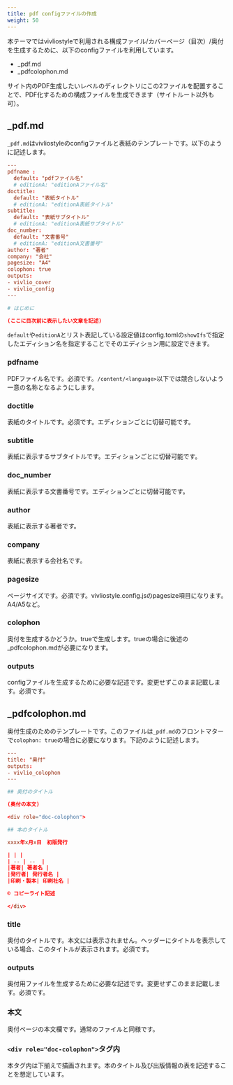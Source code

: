 ```yaml
---
title: pdf configファイルの作成
weight: 50
---
```


本テーマではvivliostyleで利用される構成ファイル/カバーページ（目次）/奥付を生成するために、以下のconfigファイルを利用しています。

* _pdf.md
* _pdfcolophon.md

サイト内のPDF生成したいレベルのディレクトリにこの2ファイルを配置することで、PDF化するための構成ファイルを生成できます（サイトルート以外も可）。

## _pdf.md

`_pdf.md`はvivliostyleのconfigファイルと表紙のテンプレートです。以下のように記述します。

```toml
---
pdfname :
  default: "pdfファイル名"
  # editionA: "editionAファイル名"
doctitle:
  default: "表紙タイトル"
  # editionA: "editionA表紙タイトル"
subtitle:
  default: "表紙サブタイトル"
  # editionA: "editionA表紙サブタイトル"
doc_number:
  default: "文書番号"
  # editionA: "editionA文書番号"
author: "著者"
company: "会社"
pagesize: "A4"
colophon: true
outputs:
- vivlio_cover
- vivlio_config
---

# はじめに

(ここに目次前に表示したい文章を記述)
```

`default`や`editionA`とリスト表記している設定値はconfig.tomlの`showIfs`で指定したエディション名を指定することでそのエディション用に設定できます。

### pdfname

PDFファイル名です。必須です。`/content/<language>`以下では競合しないよう一意の名称となるようにします。

### doctitle

表紙のタイトルです。必須です。エディションごとに切替可能です。

### subtitle

表紙に表示するサブタイトルです。エディションごとに切替可能です。

### doc_number

表紙に表示する文書番号です。エディションごとに切替可能です。

### author

表紙に表示する著者です。

### company

表紙に表示する会社名です。

### pagesize

ページサイズです。必須です。vivliostyle.config.jsのpagesize項目になります。A4/A5など。

### colophon

奥付を生成するかどうか。trueで生成します。trueの場合に後述の_pdfcolophon.mdが必要になります。

### outputs

configファイルを生成するために必要な記述です。変更せずこのまま記載します。必須です。

## _pdfcolophon.md

奥付生成のためのテンプレートです。このファイルは`_pdf.md`のフロントマターで`colophon: true`の場合に必要になります。下記のように記述します。

```toml
---
title: "奥付"
outputs:
- vivlio_colophon
---

## 奥付のタイトル

(奥付の本文)

<div role="doc-colophon">

## 本のタイトル

xxxx年x月x日　初版発行

| | |
| -- | --  |
|著者| 著者名 |
|発行者| 発行者名 |
|印刷・製本| 印刷社名 |

© コピーライト記述

</div>
```

### title

奥付のタイトルです。本文には表示されません。ヘッダーにタイトルを表示している場合、このタイトルが表示されます。必須です。

### outputs

奥付用ファイルを生成するために必要な記述です。変更せずこのまま記載します。必須です。


### 本文

奥付ページの本文欄です。通常のファイルと同様です。

### `<div role="doc-colophon">`タグ内

本タグ内は下揃えで描画されます。本のタイトル及び出版情報の表を記述することを想定しています。
